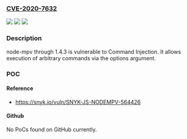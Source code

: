 ### [CVE-2020-7632](https://cve.mitre.org/cgi-bin/cvename.cgi?name=CVE-2020-7632)
![](https://img.shields.io/static/v1?label=Product&message=node-mpv&color=blue)
![](https://img.shields.io/static/v1?label=Version&message=All%20versions%20including%201.4.3%20&color=brightgreen)
![](https://img.shields.io/static/v1?label=Vulnerability&message=Command%20Injection&color=brightgreen)

### Description

node-mpv through 1.4.3 is vulnerable to Command Injection. It allows execution of arbitrary commands via the options argument.

### POC

#### Reference
- https://snyk.io/vuln/SNYK-JS-NODEMPV-564426

#### Github
No PoCs found on GitHub currently.


